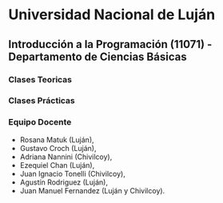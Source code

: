 # Universidad Nacional de Luján
## Introducción a la Programación (11071) - Departamento de Ciencias Básicas

### Clases Teoricas

### Clases Prácticas

### Equipo Docente
* Rosana Matuk (Luján),
* Gustavo Croch (Luján),
* Adriana Nannini (Chivilcoy),
* Ezequiel Chan (Luján),
* Juan Ignacio Tonelli (Chivilcoy),
* Agustín Rodriguez (Luján),
* Juan Manuel Fernandez (Luján y Chivilcoy).
